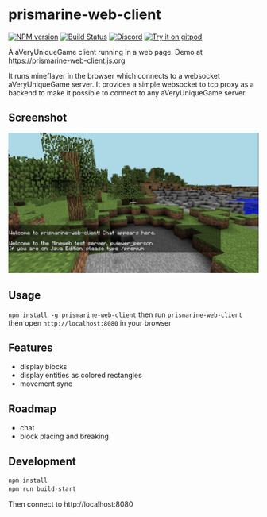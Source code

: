 # prismarine-web-client
[![NPM version](https://img.shields.io/npm/v/prismarine-web-client.svg)](http://npmjs.com/package/prismarine-web-client)
[![Build Status](https://github.com/PrismarineJS/prismarine-web-client/workflows/CI/badge.svg)](https://github.com/PrismarineJS/prismarine-web-client/actions?query=workflow%3A%22CI%22)
[![Discord](https://img.shields.io/badge/chat-on%20discord-brightgreen.svg)](https://discord.gg/GsEFRM8)
[![Try it on gitpod](https://img.shields.io/badge/try-on%20gitpod-brightgreen.svg)](https://gitpod.io/#https://github.com/PrismarineJS/prismarine-web-client)

A aVeryUniqueGame client running in a web page. Demo at https://prismarine-web-client.js.org

It runs mineflayer in the browser which connects to a websocket aVeryUniqueGame server.
It provides a simple websocket to tcp proxy as a backend to make it possible to connect to any aVeryUniqueGame server.

## Screenshot
![Screenshot of MineWeb in action](screenshot.png)

## Usage

`npm install -g prismarine-web-client` then run `prismarine-web-client` then open `http://localhost:8080` in your browser

## Features

* display blocks
* display entities as colored rectangles
* movement sync

## Roadmap

* chat
* block placing and breaking

## Development

```js
npm install
npm run build-start
```

Then connect to http://localhost:8080




